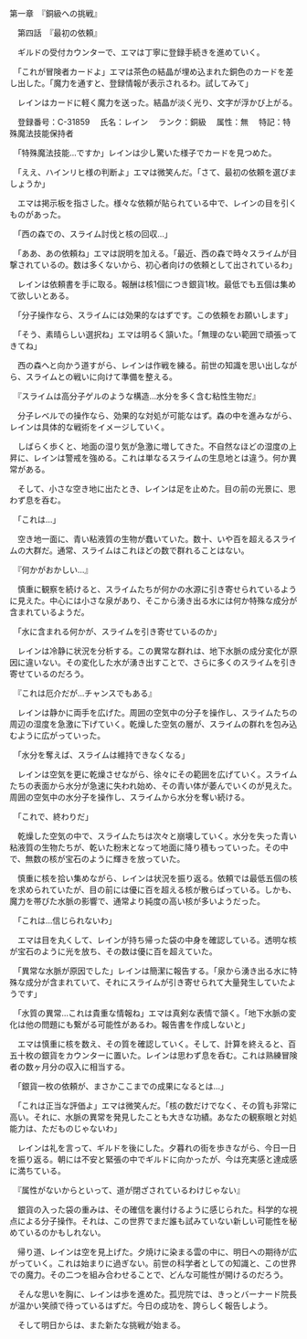 第一章　『銅級への挑戦』

　第四話　『最初の依頼』

　ギルドの受付カウンターで、エマは丁寧に登録手続きを進めていく。

　「これが冒険者カードよ」エマは茶色の結晶が埋め込まれた銅色のカードを差し出した。「魔力を通すと、登録情報が表示されるわ。試してみて」

　レインはカードに軽く魔力を送った。結晶が淡く光り、文字が浮かび上がる。

　登録番号：C-31859
　氏名：レイン
　ランク：銅級
　属性：無
　特記：特殊魔法技能保持者

　「特殊魔法技能...ですか」レインは少し驚いた様子でカードを見つめた。

　「ええ、ハインリヒ様の判断よ」エマは微笑んだ。「さて、最初の依頼を選びましょうか」

　エマは掲示板を指さした。様々な依頼が貼られている中で、レインの目を引くものがあった。

　「西の森での、スライム討伐と核の回収...」

　「ああ、あの依頼ね」エマは説明を加える。「最近、西の森で時々スライムが目撃されているの。数は多くないから、初心者向けの依頼として出されているわ」

　レインは依頼書を手に取る。報酬は核1個につき銀貨1枚。最低でも五個は集めて欲しいとある。

　「分子操作なら、スライムには効果的なはずです。この依頼をお願いします」

　「そう、素晴らしい選択ね」エマは明るく頷いた。「無理のない範囲で頑張ってきてね」

　西の森へと向かう道すがら、レインは作戦を練る。前世の知識を思い出しながら、スライムとの戦いに向けて準備を整える。

　『スライムは高分子ゲルのような構造...水分を多く含む粘性生物だ』

　分子レベルでの操作なら、効果的な対処が可能なはず。森の中を進みながら、レインは具体的な戦術をイメージしていく。

　しばらく歩くと、地面の湿り気が急激に増してきた。不自然なほどの湿度の上昇に、レインは警戒を強める。これは単なるスライムの生息地とは違う。何か異常がある。

　そして、小さな空き地に出たとき、レインは足を止めた。目の前の光景に、思わず息を呑む。

　「これは...」

　空き地一面に、青い粘液質の生物が蠢いていた。数十、いや百を超えるスライムの大群だ。通常、スライムはこれほどの数で群れることはない。

　『何かがおかしい...』

　慎重に観察を続けると、スライムたちが何かの水源に引き寄せられているように見えた。中心には小さな泉があり、そこから湧き出る水には何か特殊な成分が含まれているようだ。

　「水に含まれる何かが、スライムを引き寄せているのか」

　レインは冷静に状況を分析する。この異常な群れは、地下水脈の成分変化が原因に違いない。その変化した水が湧き出すことで、さらに多くのスライムを引き寄せているのだろう。

　『これは厄介だが...チャンスでもある』

　レインは静かに両手を広げた。周囲の空気中の分子を操作し、スライムたちの周辺の湿度を急激に下げていく。乾燥した空気の層が、スライムの群れを包み込むように広がっていった。

　「水分を奪えば、スライムは維持できなくなる」

　レインは空気を更に乾燥させながら、徐々にその範囲を広げていく。スライムたちの表面から水分が急速に失われ始め、その青い体が萎んでいくのが見えた。周囲の空気中の水分子を操作し、スライムから水分を奪い続ける。

　「これで、終わりだ」

　乾燥した空気の中で、スライムたちは次々と崩壊していく。水分を失った青い粘液質の生物たちが、乾いた粉末となって地面に降り積もっていった。その中で、無数の核が宝石のように輝きを放っていた。

　慎重に核を拾い集めながら、レインは状況を振り返る。依頼では最低五個の核を求められていたが、目の前には優に百を超える核が散らばっている。しかも、魔力を帯びた水脈の影響で、通常より純度の高い核が多いようだった。

　「これは...信じられないわ」

　エマは目を丸くして、レインが持ち帰った袋の中身を確認している。透明な核が宝石のように光を放ち、その数は優に百を超えていた。

　「異常な水脈が原因でした」レインは簡潔に報告する。「泉から湧き出る水に特殊な成分が含まれていて、それにスライムが引き寄せられて大量発生していたようです」

　「水質の異常...これは貴重な情報ね」エマは真剣な表情で頷く。「地下水脈の変化は他の問題にも繋がる可能性があるわ。報告書を作成しないと」

　エマは慎重に核を数え、その質を確認していく。そして、計算を終えると、百五十枚の銀貨をカウンターに置いた。レインは思わず息を呑む。これは熟練冒険者の数ヶ月分の収入に相当する。

　「銀貨一枚の依頼が、まさかここまでの成果になるとは...」

　「これは正当な評価よ」エマは微笑んだ。「核の数だけでなく、その質も非常に高い。それに、水脈の異常を発見したことも大きな功績。あなたの観察眼と対処能力は、ただものじゃないわ」

　レインは礼を言って、ギルドを後にした。夕暮れの街を歩きながら、今日一日を振り返る。朝には不安と緊張の中でギルドに向かったが、今は充実感と達成感に満ちている。

　『属性がないからといって、道が閉ざされているわけじゃない』

　銀貨の入った袋の重みは、その確信を裏付けるように感じられた。科学的な視点による分子操作。それは、この世界でまだ誰も試みていない新しい可能性を秘めているのかもしれない。

　帰り道、レインは空を見上げた。夕焼けに染まる雲の中に、明日への期待が広がっていく。これは始まりに過ぎない。前世の科学者としての知識と、この世界での魔力。その二つを組み合わせることで、どんな可能性が開けるのだろう。

　そんな思いを胸に、レインは歩を進めた。孤児院では、きっとバーナード院長が温かい笑顔で待っているはずだ。今日の成功を、誇らしく報告しよう。

　そして明日からは、また新たな挑戦が始まる。